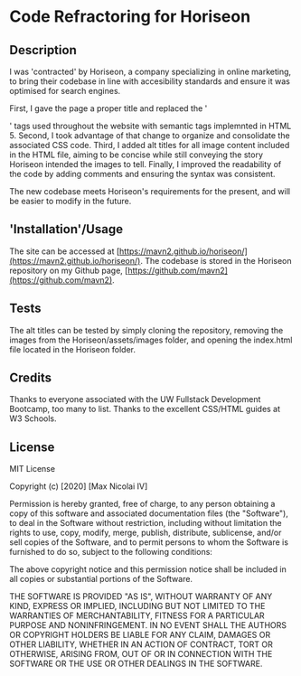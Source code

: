 # Code Refractoring for Horiseon

## Description

I was 'contracted' by Horiseon, a company specializing in online marketing, to bring their codebase
in line with accesibility standards and ensure it was optimised for search engines. 

First, I gave the page a proper title and replaced the '<div>' tags used throughout the website with semantic tags implemnted in HTML 5. Second, I took advantage of that change to organize and consolidate the associated CSS code. Third, I added alt titles for all image content included in the HTML file, aiming to be concise while still conveying the story Horiseon intended the images to tell. Finally, I improved the readability of the code by adding comments and ensuring the syntax was consistent.

The new codebase meets Horiseon's requirements for the present, and will be easier to modify in the future.

## 'Installation'/Usage

The site can be accessed at [https://mavn2.github.io/horiseon/](https://mavn2.github.io/horiseon/). 
The codebase is stored in the Horiseon repository on my Github page, [https://github.com/mavn2](https://github.com/mavn2).

## Tests

The alt titles can be tested by simply cloning the repository, removing the images from the Horiseon/assets/images folder, and opening the index.html file located in the Horiseon folder.

## Credits

Thanks to everyone associated with the UW Fullstack Development Bootcamp, too many to list. 
Thanks to the excellent CSS/HTML guides at W3 Schools.

## License

MIT License

Copyright (c) [2020] [Max Nicolai IV]

Permission is hereby granted, free of charge, to any person obtaining a copy
of this software and associated documentation files (the "Software"), to deal
in the Software without restriction, including without limitation the rights
to use, copy, modify, merge, publish, distribute, sublicense, and/or sell
copies of the Software, and to permit persons to whom the Software is
furnished to do so, subject to the following conditions:

The above copyright notice and this permission notice shall be included in all
copies or substantial portions of the Software.

THE SOFTWARE IS PROVIDED "AS IS", WITHOUT WARRANTY OF ANY KIND, EXPRESS OR
IMPLIED, INCLUDING BUT NOT LIMITED TO THE WARRANTIES OF MERCHANTABILITY,
FITNESS FOR A PARTICULAR PURPOSE AND NONINFRINGEMENT. IN NO EVENT SHALL THE
AUTHORS OR COPYRIGHT HOLDERS BE LIABLE FOR ANY CLAIM, DAMAGES OR OTHER
LIABILITY, WHETHER IN AN ACTION OF CONTRACT, TORT OR OTHERWISE, ARISING FROM,
OUT OF OR IN CONNECTION WITH THE SOFTWARE OR THE USE OR OTHER DEALINGS IN THE
SOFTWARE.
